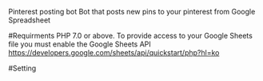 Pinterest posting bot
Bot that posts new pins to your pinterest from Google Spreadsheet

#Requirments PHP 7.0 or above. To provide access to your Google Sheets file you must enable the Google Sheets API https://developers.google.com/sheets/api/quickstart/php?hl=ko

#Setting